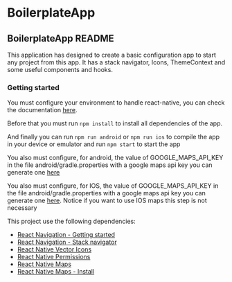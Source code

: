 # BoilerplateApp

## BoilerplateApp README

This application has designed to create a basic configuration app to start any project from this app. It has a stack navigator, Icons, ThemeContext and some useful components and hooks.

### Getting started

You must configure your environment to handle react-native, you can check the documentation [here](https://reactnative.dev/docs/environment-setup).

Before that you must run `npm install` to install all dependencies of the app.

And finally you can run `npm run android` or `npm run ios` to compile the app in your device or emulator and run `npm start` to start the app

You also must configure, for android, the value of GOOGLE_MAPS_API_KEY in the file android/gradle.properties with a google maps api key you can generate one [here](https://console.cloud.google.com/google/maps-apis/credentials)

You also must configure, for IOS, the value of GOOGLE_MAPS_API_KEY in the file android/gradle.properties with a google maps api key you can generate one [here](https://console.cloud.google.com/google/maps-apis/credentials). Notice if you want to use IOS maps this step is not necessary

This project use the following dependencies:

- [React Navigation - Getting started](<https://reactnavigation.org/docs/getting-started/>)
- [React Navigation - Stack navigator](<https://reactnavigation.org/docs/stack-navigator/>)
- [React Native Vector Icons](<https://github.com/oblador/react-native-vector-icons>)
- [React Native Permissions](<https://www.npmjs.com/package/react-native-permissions>)
- [React Native Maps](<https://github.com/react-native-maps/react-native-maps>)
- [React Native Maps - Install](<https://github.com/react-native-maps/react-native-maps/blob/master/docs/installation.md>)
